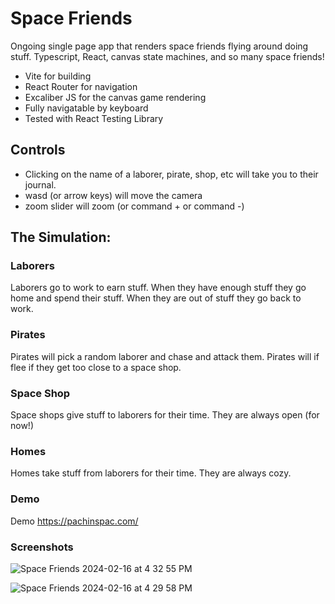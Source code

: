 # Space Friends

Ongoing single page app that renders space friends flying around doing stuff.
Typescript, React, canvas state machines, and so many space friends!

- Vite for building
- React Router for navigation
- Excaliber JS for the canvas game rendering
- Fully navigatable by keyboard
- Tested with React Testing Library

## Controls

- Clicking on the name of a laborer, pirate, shop, etc will take you to their journal.
- wasd (or arrow keys) will move the camera
- zoom slider will zoom (or command + or command -)

## The Simulation:

### Laborers

Laborers go to work to earn stuff. When they have enough stuff they go home and spend their stuff. When they are out of stuff they go back to work.

### Pirates

Pirates will pick a random laborer and chase and attack them. Pirates will if flee if they get too close to a space shop.

### Space Shop

Space shops give stuff to laborers for their time. They are always open (for now!)

### Homes

Homes take stuff from laborers for their time. They are always cozy.

### Demo

Demo https://pachinspac.com/

### Screenshots

![Space Friends 2024-02-16 at 4 32 55 PM](https://github.com/joshuadoan/space-friends/assets/5114910/1e4e49bd-6066-4cee-a570-c853e0e660d9)

![Space Friends 2024-02-16 at 4 29 58 PM](https://github.com/joshuadoan/space-friends/assets/5114910/4e9db47b-7d42-4256-a348-32c74e683b65)
